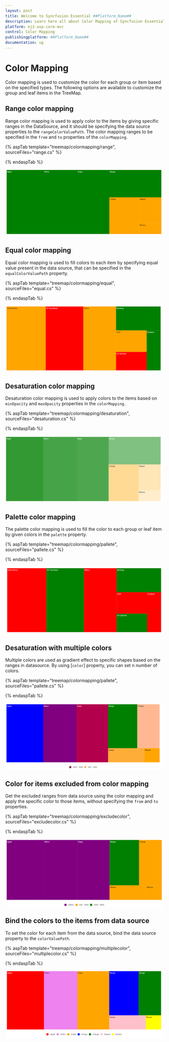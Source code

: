 ```yaml
---
layout: post
title: Welcome to Syncfusion Essential ##Platform_Name##
description: Learn here all about Color Mapping of Syncfusion Essential ##Platform_Name## widgets based on HTML5 and jQuery.
platform: ej2-asp-core-mvc
control: Color Mapping
publishingplatform: ##Platform_Name##
documentation: ug
---
```


# Color Mapping

Color mapping is used to customize the color for each group or item based on the specified types. The following options are available to customize the group and leaf items in the TreeMap.

## Range color mapping

Range color mapping is used to apply color to the items by giving specific ranges in the DataSource, and it should be specifying the data source properties to the `rangeColorValuePath`. The color mapping ranges to be specified in the `from` and `to` properties of the `colorMapping`.

{% aspTab template="treemap/colormapping/range", sourceFiles="range.cs" %}

{% endaspTab %}

![TreeMap with color mapping](images/Colormapping/Range.png)

## Equal color mapping

Equal color mapping is used to fill colors to each item by specifying equal value present in the data source, that can be specified in the `equalColorValuePath` property.

{% aspTab template="treemap/colormapping/equal", sourceFiles="equal.cs" %}

{% endaspTab %}

![TreeMap with equal color mapping](images/Colormapping/EqualColor.png)

## Desaturation color mapping

Desaturation color mapping is used to apply colors to the items based on `minOpacity` and `maxOpacity` properties in the `colorMapping`.

{% aspTab template="treemap/colormapping/desaturation", sourceFiles="desaturation.cs" %}

{% endaspTab %}

![TreeMap with desaturation color mapping](images/Colormapping/Desaturation.png)

## Palette color mapping

The palette color mapping is used to fill the color to each group or leaf item by given colors in the `palette` property.

{% aspTab template="treemap/colormapping/pallete", sourceFiles="pallete.cs" %}

{% endaspTab %}

![TreeMap with palette color mapping](images/Colormapping/Palette.png)

## Desaturation with multiple colors

Multiple colors are used as gradient effect to specific shapes based on the ranges in datasource. By using [`color`] property, you can set n number of colors.

{% aspTab template="treemap/colormapping/pallete", sourceFiles="pallete.cs" %}

{% endaspTab %}

![Multiple color mapping in TreeMap with desaturation](images/Colormapping/DesaturationwithMultiplecolor.png)

## Color for items excluded from color mapping

Get the excluded ranges from data source using the color mapping and apply the specific color to those items, without specifying the `from` and `to` properties.

{% aspTab template="treemap/colormapping/excludecolor", sourceFiles="excludecolor.cs" %}

{% endaspTab %}

![TreeMap color mapping for excluded items](images/Colormapping/ExcludeItem.png)

## Bind the colors to the items from data source

To set the color for each item from the data source, bind the data source property to the `colorValuePath`.

{% aspTab template="treemap/colormapping/multiplecolor", sourceFiles="multiplecolor.cs" %}

{% endaspTab %}

![Bind the colors to TreeMap from datasource](images/Colormapping/ColorDS.png)